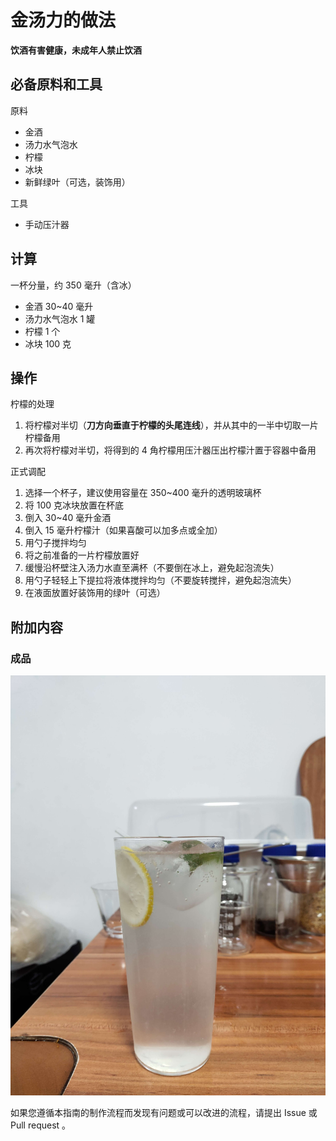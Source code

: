 # 金汤力的做法

**饮酒有害健康，未成年人禁止饮酒**

## 必备原料和工具

原料

- 金酒
- 汤力水气泡水
- 柠檬
- 冰块
- 新鲜绿叶（可选，装饰用）

工具

- 手动压汁器

## 计算

一杯分量，约 350 毫升（含冰）

- 金酒 30~40 毫升
- 汤力水气泡水 1 罐
- 柠檬 1 个
- 冰块 100 克

## 操作

柠檬的处理

1. 将柠檬对半切（**刀方向垂直于柠檬的头尾连线**），并从其中的一半中切取一片柠檬备用
2. 再次将柠檬对半切，将得到的 4 角柠檬用压汁器压出柠檬汁置于容器中备用

正式调配

1. 选择一个杯子，建议使用容量在 350~400 毫升的透明玻璃杯
2. 将 100 克冰块放置在杯底
3. 倒入 30~40 毫升金酒
4. 倒入 15 毫升柠檬汁（如果喜酸可以加多点或全加）
5. 用勺子搅拌均匀
6. 将之前准备的一片柠檬放置好
7. 缓慢沿杯壁注入汤力水直至满杯（不要倒在冰上，避免起泡流失）
8. 用勺子轻轻上下提拉将液体搅拌均匀（不要旋转搅拌，避免起泡流失）
9. 在液面放置好装饰用的绿叶（可选）

## 附加内容

### 成品

![gin-tonic](金汤力/gin-tonic.jpg)

如果您遵循本指南的制作流程而发现有问题或可以改进的流程，请提出 Issue 或 Pull request 。
